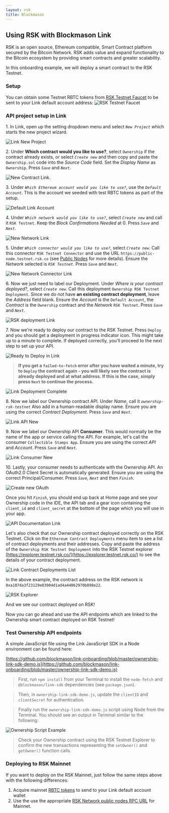 ```yaml
---
layout: rsk
title: Blockmason
---
```


## Using RSK with Blockmason Link
RSK is an open source, Ethereum compatible, Smart Contract platform secured by the Bitcoin Network. RSK adds value and expand functionality to the Bitcoin ecosystem by providing smart contracts and greater scalability.

In this onboarding example, we will deploy a smart contract to the RSK Testnet. 

### Setup
You can obtain some Testnet RBTC tokens from [RSK Testnet Faucet](https://faucet.testnet.rsk.co/) to be sent to your Link default account address:
![RSK Testnet Faucet](/assets/img/tutorials/using-blockmason/testnet_faucet.png)

### API project setup in Link
1\. In Link, open up the setting dropdown menu and select *`New Project`* which starts the new project wizard.

![Link New Project](/assets/img/tutorials/using-blockmason/link_new_project.png)

2\. Under **Which contract would you like to use?**, select `Ownership` if the contract already exists, or select *`Create new`* and then copy and paste the `Ownership.sol` code into the *Source Code* field. Set the *Display Name* as `Ownership`. Press *`Save`* and *`Next`*.

![New Contract Link](/assets/img/tutorials/using-blockmason/new_contract_link.png).

3\. Under *`Which Ethereum account would you like to use?`*, use the *`Default Account`*. This is the account we seeded with test RBTC tokens as part of the setup. 

![Default Link Account](/assets/img/tutorials/using-blockmason/default_account_link.png)

4\. Under *`Which network would you like to use?`*, select *`Create new`* and call it `RSK Testnet`. Keep the *Block Confirmations Needed* at 0. Press *`Save`* and *`Next`*.

![New Network Link](/assets/img/tutorials/using-blockmason/link_network_setup.png)

5\. Under *`Which connector would you like to use?`*, select *`Create new`*. Call this connector `RSK Testnet Connector` and use the URL `https://public-node.testnet.rsk.co` (see [Public Nodes](/rsk/public-nodes) for more details). Ensure the *Network* selected is *`RSK Testnet`*. Press *`Save`* and *`Next`*.

![New Network Connector Link](/assets/img/tutorials/using-blockmason/link_connector_setup.png)

6\. Now we just need to label our Deployment. Under *Where is your contract deployed?*, select *`Create new`*. Call this deployment `Ownership RSK Testnet Deployment`. Since we do not have **an existing contract deployment**, leave the *Address* field blank. Ensure the *Account* is the `Default Account`, the *Contract* is the `Ownership` contract and the *Network* `RSK Testnet`. Press *`Save`* and *`Next`*.

![RSK deployment Link](/assets/img/tutorials/using-blockmason/link_contract_deployment.png)

7\. Now we're ready to deploy our contract to the RSK Testnet. Press `Deploy` and you should get a deployment in progress indicator icon. This might take up to a minute to complete. If deployed correctly, you'll proceed to the next step to set up your API.

![Ready to Deploy in Link](/assets/img/tutorials/using-blockmason/link_ready_deploy.png)

> **If you get a `failed-to-fetch` error after you have waited a minute, try to `Deploy` the contract again - you will likely see the contract is already deployed and at what address. If this is the case, simply press `Next` to continue the process.**

![Link Deployment Complete](/assets/img/tutorials/using-blockmason/link_deploy_complete.png)

8\. Now we label our Ownership contract API. Under *Name*, call it *`ownership-rsk-testnet`* Also add in a human-readable display name. Ensure you are using the correct *Contract Deployment*. Press *`Save`* and *`Next`*.

![Link API New](/assets/img/tutorials/using-blockmason/link_api_setup.png)

9\. Now we label our Ownership API **Consumer**. This would normally be the name of the app or service calling the API. For example, let's call the consumer `Collectible Stamps App`. Ensure you are using the correct *API* and *Account*. Press *`Save`* and *`Next`*.

![Link Consumer New](/assets/img/tutorials/using-blockmason/link_consumer_setup.png)

10\. Lastly, your consumer needs to authenticate with the Ownership API. An OAuth2.0 Client Secret is automatically generated. Ensure you are using the correct Principal/Consumer. Press *`Save`*, *`Next`* and then *`Finish`*.

![Create new OAuth](/assets/img/tutorials/using-blockmason/oauth_link_new.png)

Once you hit *`Finish`*, you should end up back at Home page and see your Ownership code in the IDE, the API tab and a gear icon containing the `client_id` and `client_secret` at the bottom of the page which you will use in your app. 

![API Documentation Link](/assets/img/tutorials/using-blockmason/link_home_post_setup.png)

Let's also check that our Ownership contract deployed correctly on the RSK Testnet. Click on the `Ethereum Contract Deployments` menu item to see a list of contract deployments and their addresses. Copy and paste the address of the `Ownership RSK Testnet Deployment` into the RSK Testnet explorer [https://explorer.testnet.rsk.co/](https://explorer.testnet.rsk.co/) to see the details of your contract deployment.

![Link Contract Deployments List](/assets/img/tutorials/using-blockmason/link_contracts_deployed_list.png)

In the above example, the contract address on the RSK network is `0xa187da3f23129e03904d1ad4a44062970b898e22`.

![RSK Explorer](/assets/img/tutorials/using-blockmason/rsk_explorer_contract.png)

And we see our contract deployed on RSK!

Now you can go ahead and use the API endpoints which are linked to the Ownership smart contract deployed on RSK Testnet!

### Test Ownership API endpoints
A simple JavaScript file using the Link JavaScript SDK in a Node environment can be found here:

[https://github.com/blockmason/link-onboarding/blob/master/ownership-link-sdk-demo.js](https://github.com/blockmason/link-onboarding/blob/master/ownership-link-sdk-demo.js)

> First, run `npm install` from your Terminal to install the `node-fetch` and `@blockmason/link-sdk` dependencies (see `package.json`).

> Then, in `ownership-link-sdk-demo.js`, update the `clientID` and `clientSecret` for authentication.

 > Finally run the `ownership-link-sdk-demo.js` script using Node from the Terminal. You should see an output in Terminal similar to the following:

 ![Ownership Script Example](/assets/img/tutorials/using-blockmason/ownership_sdk_example.png)

 > Check your Ownership contract using the RSK Testnet Explorer to confirm the new transactions representing the `setOwner()` and `getOwner()` function calls. 

### Deploying to RSK Mainnet

If you want to deploy on the RSK Mainnet, just follow the same steps above with the following differences:
1. Acquire mainnet [RBTC tokens](/rsk/rbtc) to send to your Link default account wallet
2. Use the use the appropriate [RSK Network public nodes RPC URL](/rsk/public-nodes) for Mainnet.